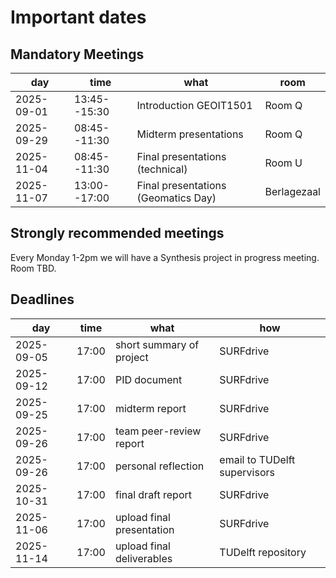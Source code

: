 
# Important dates 

## Mandatory Meetings

|   **day**  |  **time**    | **what** |**room**|
|------------|--------------|----------|--------|
| 2025-09-01 | 13:45--15:30 | Introduction GEOIT1501              | Room Q      |             
| 2025-09-29 | 08:45--11:30 | Midterm presentations               | Room Q      |            
| 2025-11-04 | 08:45--11:30 | Final presentations (technical)     | Room U      |             
| 2025-11-07 | 13:00--17:00 | Final presentations (Geomatics Day) | Berlagezaal |             


## Strongly recommended meetings
Every Monday 1-2pm we will have a Synthesis project in progress meeting. Room TBD.

## Deadlines

|**day**     |**time**|     **what**                 |  **how**  |
|------------|--------|------------------------------|-----------|
| 2025-09-05 | 17:00  | short summary of project     | SURFdrive |
| 2025-09-12 | 17:00  | PID document                 | SURFdrive |
| 2025-09-25 | 17:00  | midterm report               | SURFdrive |
| 2025-09-26 | 17:00  | team peer-review report      | SURFdrive |
| 2025-09-26 | 17:00  | personal reflection          | email to TUDelft supervisors |
| 2025-10-31 | 17:00  | final draft report           | SURFdrive |
| 2025-11-06 | 17:00  | upload final presentation    | SURFdrive |
| 2025-11-14 | 17:00  | upload final deliverables    | TUDelft repository |
